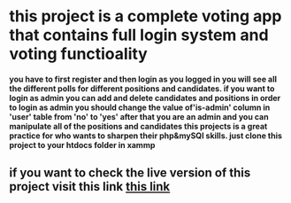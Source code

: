 # this project is a complete voting app that contains full login system and voting functioality

#### you have to first register and then login as you logged in you will see all the different polls for different positions and candidates. if you want to login as admin you can add and delete candidates and positions in order to login as admin you should change the value of'is-admin' column in 'user' table from 'no' to 'yes' after that you are an admin and you can manipulate all of the positions and candidates this projects is a great practice for who wants to sharpen their php&mySQl skills. just clone this project to your htdocs folder in xammp

## if you want to check the live version of this project visit this link <a href='http://ali-faraji.ihweb.ir/voting-app/register.php'> this link</a>
